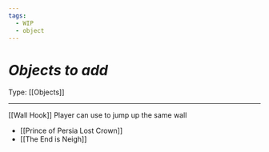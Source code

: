 ```yaml
---
tags:
  - WIP
  - object
---
```

# _Objects to add_

Type: [[Objects]]

----

[[Wall Hook]]
Player can use to jump up the same wall
* [[Prince of Persia Lost Crown]]
* [[The End is Neigh]]